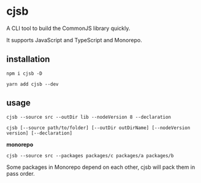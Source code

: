 # cjsb

A CLI tool to build the CommonJS library quickly.

It supports JavaScript and TypeScript and Monorepo.

## installation

```shell
npm i cjsb -D
```

```shell
yarn add cjsb --dev
```

## usage

```shell
cjsb --source src --outDir lib --nodeVersion 8 --declaration

cjsb [--source path/to/folder] [--outDir outDirName] [--nodeVersion version] [--declaration]
```

**monorepo**

```shell
cjsb --source src --packages packages/c packages/a packages/b
```

Some packages in Monorepo depend on each other, cjsb will pack them in pass order.
